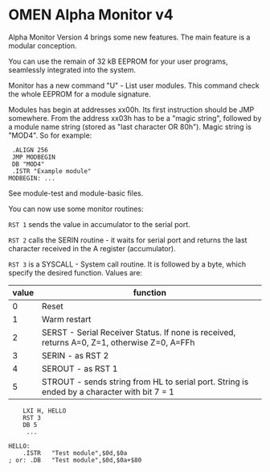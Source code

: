 OMEN Alpha Monitor v4
=====================

Alpha Monitor Version 4 brings some new features. The main feature is a modular conception.

You can use the remain of 32 kB EEPROM for your user programs, seamlessly integrated into the system.

Monitor has a new command "U" - List user modules. This command check the whole EEPROM for a module signature.

Modules has begin at addresses xx00h. Its first instruction should be JMP somewhere. From the address xx03h has to be a "magic string", followed by a module name string (stored as "last character OR 80h"). Magic string is "MOD4". So for example:

```
 .ALIGN 256
 JMP MODBEGIN
 DB "MOD4"
 .ISTR "Example module"
MODBEGIN: ...
```

See module-test and module-basic files.

You can now use some monitor routines:

`RST 1` sends the value in accumulator to the serial port.

`RST 2` calls the SERIN routine - it waits for serial port and returns the last character received in the A register (accumulator).

`RST 3` is a SYSCALL - System call routine. It is followed by a byte, which specify the desired function. Values are:

| value | function |
| --- | --- |
| 0 | Reset |
| 1 | Warm restart |
| 2 | SERST - Serial Receiver Status. If none is received, returns A=0, Z=1, otherwise Z=0, A=FFh |
| 3 | SERIN - as RST 2 |
| 4 | SEROUT - as RST 1 |
| 5 | STROUT - sends string from HL to serial port. String is ended by a character with bit 7 = 1 |

```
    LXI H, HELLO
    RST 3
    DB 5
     ...

HELLO:
    .ISTR   "Test module",$0d,$0a 
; or: .DB   "Test module",$0d,$0a+$80 
```
